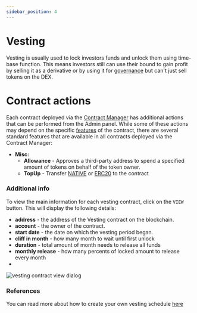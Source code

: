 ```yaml
---
sidebar_position: 4
---
```


# Vesting

Vesting is usually used to lock investors funds and unlock them using time-base function. This means investors still can
use their bound to gain profit by selling it as a derivative or by using it for 
[governance](/admin/mechanics-complex/governance/) but can't just sell tokens on the DEX.


# Contract actions

Each contract deployed via the [Contract Manager](/admin/miscellaneous/contract-manager/contract-manager.md) has
additional actions that can be performed from the Admin panel. While some of these actions may depend on the
specific [features](/admin/hierarchy/ERC20/features) of the contract, there are several standard features that are
available in all contracts deployed via the Contract Manager:

- **Misc:**
    - **Allowance** - Approves a third-party address to spend a specified amount of tokens on behalf of the token owner.
    - **TopUp** - Transfer [NATIVE](/admin/category/native/) or [ERC20](/admin/category/erc20/) to the contract

### Additional info

To view the main information for each vesting contract, click on the `VIEW` button. This will display the following details:
- **address** - the address of the Vesting contract on the blockchain.
- **account** - the owner of the contract.
- **start date** - the date on which the vesting period began.
- **cliff in month** - how many month to wait until first unlock
- **duration** - total amount of month needs to release all funds
- **monthly release** - how many percents of locked amount to release every month
-
![vesting contract view dialog](/img/admin/mechanics-simple/vesting/vesting_contract_view_dialog.png)

### References

You can read more about how to create your own vesting schedule
[here](https://docs.openzeppelin.com/contracts/4.x/api/finance#VestingWallet)

